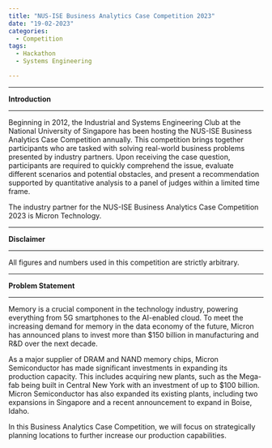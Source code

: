 ```yaml
---
title: "NUS-ISE Business Analytics Case Competition 2023"
date: "19-02-2023"
categories:
  - Competition
tags:
  - Hackathon
  - Systems Engineering

---
```


***

<strong>Introduction</strong>

***
Beginning in 2012, the Industrial and Systems Engineering Club at the National University of Singapore has been hosting the NUS-ISE Business Analytics Case Competition annually. This competition brings together participants who are tasked with solving real-world business problems presented by industry partners. Upon receiving the case question, participants are required to quickly comprehend the issue, evaluate different scenarios and potential obstacles, and present a recommendation supported by quantitative analysis to a panel of judges within a limited time frame.

The industry partner for the NUS-ISE Business Analytics Case Competition 2023 is Micron Technology.

***

<strong>Disclaimer</strong>

***
All figures and numbers used in this competition are strictly arbitrary.  

***

<strong>Problem Statement</strong>

***

Memory is a crucial component in the technology industry, powering everything from 5G smartphones to the AI-enabled cloud. To meet the increasing demand for memory in the data economy of the future, Micron has announced plans to invest more than $150 billion in manufacturing and R&D over the next decade.

As a major supplier of DRAM and NAND memory chips, Micron Semiconductor has made significant investments in expanding its production capacity. This includes acquiring new plants, such as the Mega-fab being built in Central New York with an investment of up to $100 billion. Micron Semiconductor has also expanded its existing plants, including two expansions in Singapore and a recent announcement to expand in Boise, Idaho.

In this Business Analytics Case Competition, we will focus on strategically planning locations to further increase our production capabilities.


